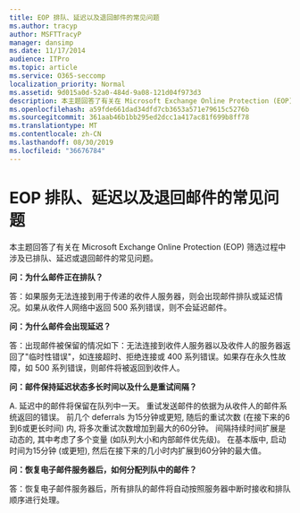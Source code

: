 ```yaml
---
title: EOP 排队、延迟以及退回邮件的常见问题
ms.author: tracyp
author: MSFTTracyP
manager: dansimp
ms.date: 11/17/2014
audience: ITPro
ms.topic: article
ms.service: O365-seccomp
localization_priority: Normal
ms.assetid: 9d015a0d-52a0-484d-9a08-121d04f973d3
description: 本主题回答了有关在 Microsoft Exchange Online Protection (EOP) 筛选过程中涉及已排队、延迟或退回邮件的常见问题。
ms.openlocfilehash: a59fde661dad34dfd7cb3653a571e79615c5276b
ms.sourcegitcommit: 361aab46b1bb295ed2dcc1a417ac81f699b8ff78
ms.translationtype: MT
ms.contentlocale: zh-CN
ms.lasthandoff: 08/30/2019
ms.locfileid: "36676784"
---
```

# <a name="eop-queued-deferred-and-bounced-messages-faq"></a>EOP 排队、延迟以及退回邮件的常见问题

本主题回答了有关在 Microsoft Exchange Online Protection (EOP) 筛选过程中涉及已排队、延迟或退回邮件的常见问题。
  
 **问：为什么邮件正在排队？**
  
答：如果服务无法连接到用于传递的收件人服务器，则会出现邮件排队或延迟情况。如果从收件人网络中返回 500 系列错误，则不会延迟邮件。
  
 **问：为什么邮件会出现延迟？**
  
答：出现邮件被保留的情况如下：无法连接到收件人服务器以及收件人的服务器返回了"临时性错误"，如连接超时、拒绝连接或 400 系列错误。如果存在永久性故障，如 500 系列错误，则邮件将被返回到收件人。
  
 **问：邮件保持延迟状态多长时间以及什么是重试间隔？**
  
A. 延迟中的邮件将保留在队列中一天。 重试发送邮件的依据为从收件人的邮件系统返回的错误。 前几个 deferrals 为15分钟或更短, 随后的重试次数 (在接下来的6到6或更长时间) 内, 将多次重试次数增加到最大的60分钟。 间隔持续时间扩展是动态的, 其中考虑了多个变量 (如队列大小和内部邮件优先级)。 在基本版中, 启动时间为15分钟 (或更短), 然后在接下来的几小时内扩展到60分钟的最大值。
  
 **问：恢复电子邮件服务器后，如何分配列队中的邮件？**
  
答：恢复电子邮件服务器后，所有排队的邮件将自动按照服务器中断时接收和排队顺序进行处理。
